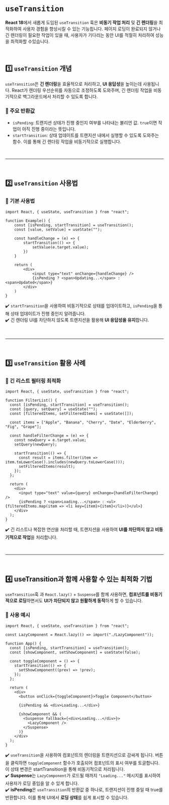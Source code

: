 # `useTransition`
**React 18**에서 새롭게 도입된 `useTransition` 훅은 **비동기 작업 처리** 및 **긴 렌더링**을 최적화하여 사용자 경험을 향상시킬 수 있는 기능힙니다. 페이지 로딩이 완료되지 않거나 긴 렌더링이 필요한 작업이 있을 때, 사용자가 기다리는 동안 UI를 적절히 처리하여 성능을 최적화할 수있습니다.

<br>

## 1️⃣ `useTransition` 개념
`useTransition`은 **긴 렌더링**을 효율적으로 처리하고, **UI 응답성**을 높이는데 사용됩니다. React가 렌더링 우선순위를 자동으로 조정하도록 도와주며, 긴 렌더링 작업을 비동기적으로 백그라운드에서 처리할 수 있도록 합니다.

### 🔹 주요 반환값
- `isPending`: 트랜지션 상태가 진행 중인지 여부를 나타내는 불리언 값. `true`이면 작업이 아직 진행 중이라는 뜻입니다.
- `startTransition`: 상태 업데이트를 트랜지션 내에서 실행할 수 있도록 도와주는 함수. 이를 통해 긴 렌더링 작업을 비동기적으로 실행합니다.

<br>

---

<br>

## 2️⃣ `useTransition` 사용법
### 🔹 기본 사용법
```tsx
import React, { useState, useTransition } from "react";

function Example() {
    const [isPending, startTransition] = useTransition();
    const [value, setValue] = useState("");

    const handleChange = (e) => {
        startTransition(() => {
            setValue(e.target.value);
        })
    }

    return (
        <div>
            <input type="text" onChange={handleChange} />
            {isPending ? <span>Updating...</span> : <span>Updated</span>}
        </div>
    )
}
```
✔️ `startTransition`을 사용하여 비동기적으로 상태를 업데이트하고, `isPending`을 통해 상태 업데이트가 진행 중인지 알려줍니다.  
✔️ 긴 렌더링 UI를 차단하지 않도록 트랜지션을 활용해 **UI 응답성을 유지**합니다.

<br>

- - -

<br>

## 3️⃣ `useTransition` 활용 사례
### 🔹 긴 리스트 필터링 최적화
```tsx
import React, { useState, useTransition } from "react";

function FilterList() {
  const [isPending, startTransition] = useTransition();
  const [query, setQuery] = useState("");
  const [filteredItems, setFilteredItems] = useState([]);

  const items = ["Apple", "Banana", "Cherry", "Date", "Elderberry", "Fig", "Grape"];

  const handleFilterChange = (e) => {
    const newQuery = e.target.value;
    setQuery(newQuery);

    startTransition(() => {
      const result = items.filter(item => item.toLowerCase().includes(newQuery.toLowerCase()));
      setFilteredItems(result);
    });
  };

  return (
    <div>
      <input type="text" value={query} onChange={handleFilterChange} />
      {isPending ? <span>Loading...</span> : <ul>{filteredItems.map(item => <li key={item}>{item}</li>)}</ul>}
    </div>
  );
}
```
✔️ 긴 리스트나 복잡한 연산을 처리할 때, 트랜지션을 사용하여 **UI를 차단하지 않고 비동기적으로 작업**을 처리합니다.

<br>

---

<br>

## 4️⃣ useTransition과 함께 사용할 수 있는 최적화 기법
`useTransition`훅 과 `React.lazy()` + `Suspense`를 함께 사용하면, **컴포넌트를 비동기적으로 로딩**하면서도 **UI가 차단되지 않고 원활하게 동작**하게 할 수 있습니다.

### 🔹 사용 예시
```tsx
import React, { useState, useTransition } from "react";

const LazyComponent = React.lazy(() => import("./LazyComponent"));

function App() {
  const [isPending, startTransition] = useTransition();
  const [showComponent, setShowComponent] = useState(false);

  const toggleComponent = () => {
    startTransition(() => {
      setShowComponent((prev) => !prev);
    });
  };

  return (
    <div>
      <button onClick={toggleComponent}>Toggle Component</button>

      {isPending && <div>Loading...</div>}

      {showComponent && (
        <Suspense fallback={<div>Loading...</div>}>
          <LazyComponent />
        </Suspense>
      )}
    </div>
  );
}
```
✔️ `useTransition`을 사용하여 컴포넌트의 렌더링을 트랜지션으로 감싸게 됩니다. 버튼을 클릭하면 `toggleComponent` 함수가 호출되어 컴포넌트의 표시 여부를 토글합니다. 이 상태 변경은 startTransition을 통해 비동기적으로 처리됩니다.  
✔️ **Suspense**는 `LazyComponent`가 로드될 때까지 `"Loading..."` 메시지를 표시하여 사용자가 로딩 중임을 알 수 있게 합니다.  
✔️ **isPending**은 `useTransition`의 반환값 중 하나로, 트랜지션이 진행 중일 때 true를 반환합니다. 이를 통해 UI에서 **로딩 상태**를 쉽게 표시할 수 있습니다.

